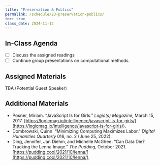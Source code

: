 ```yaml
---
title: "Preservation & Publics"
permalink: /schedule/23-preservation-publics/
toc: true
class_date: 2024-11-12
---
```


## In-Class Agenda

- [ ] Discuss the assigned readings
- [ ] Continue group presentations on computational methods.

## Assigned Materials

TBA (Potential Guest Speaker)

## Additional Materials

- Posner, Miriam. “JavaScript Is for Girls.” *Logic(s) Magazine*, March 15, 2017. [https://logicmag.io/intelligence/javascript-is-for-girls/](https://logicmag.io/intelligence/javascript-is-for-girls/).
- Dombrowski, Quinn. “Minimizing Computing Maximizes Labor.” *Digital Humanities Quarterly* 016, no. 2 (June 25, 2022).
- Ding, Jennifer, Jan Diehm, and Michelle McGhee. “Can Data Die? Tracking the Lenna Image.” *The Pudding*, October 2021. [https://pudding.cool/2021/10/lenna/](https://pudding.cool/2021/10/lenna/).